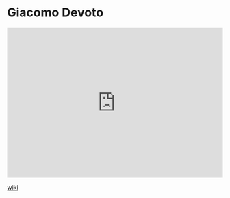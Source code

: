 # Giacomo Devoto
<iframe width="100%" height="350" frameborder="0" allow="accelerometer; autoplay; clipboard-write; encrypted-media; gyroscope; picture-in-picture" allowfullscreen src="https://en.wikipedia.org/wiki/Giacomo-Devoto"></iframe>

[wiki](https://en.wikipedia.org/wiki/Giacomo-Devoto)